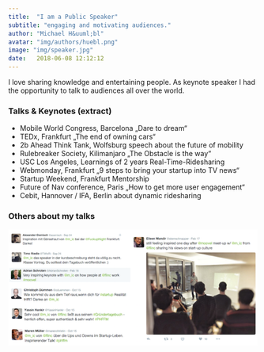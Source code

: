 ```yaml
---
title:  "I am a Public Speaker"
subtitle: "engaging and motivating audiences."
author: "Michael H&uuml;bl"
avatar: "img/authors/huebl.png"
image: "img/speaker.jpg"
date:   2018-06-08 12:12:12
---
```


I love sharing knowledge and entertaining people. As keynote speaker I had the opportunity to talk to audiences all over the world.

### Talks & Keynotes (extract) 
- Mobile World Congress, Barcelona „Dare to dream“
- TEDx, Frankfurt „The end of owning cars“
- 2b Ahead Think Tank, Wolfsburg speech about the future of mobility
- Rulebreaker Society, Kilimanjaro „The Obstacle is the way“
- USC Los Angeles, Learnings of 2 years Real-Time-Ridesharing
- Webmonday, Frankfurt „9 steps to bring your startup into TV news“
- Startup Weekend, Frankfurt Mentorship
- Future of Nav conference, Paris „How to get more user engagement“
- Cebit, Hannover / IFA, Berlin about dynamic ridesharing

### Others about my talks
![praise](img/posts/praise.png "praise")
